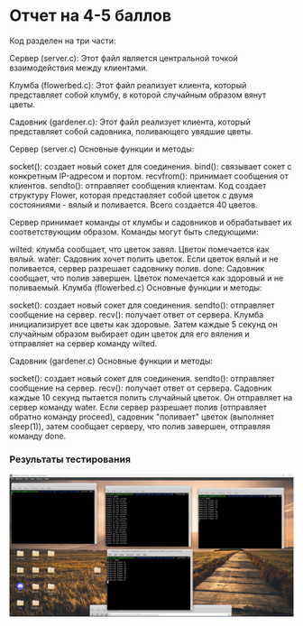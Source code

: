 # Отчет на 4-5 баллов
Код разделен на три части:

Сервер (server.c): Этот файл является центральной точкой взаимодействия между клиентами.

Клумба (flowerbed.c): Этот файл реализует клиента, который представляет собой клумбу, в которой случайным образом вянут цветы.

Садовник (gardener.c): Этот файл реализует клиента, который представляет собой садовника, поливающего увядшие цветы.

Сервер (server.c)
Основные функции и методы:

socket(): создает новый сокет для соединения.
bind(): связывает сокет с конкретным IP-адресом и портом.
recvfrom(): принимает сообщения от клиентов.
sendto(): отправляет сообщения клиентам.
Код создает структуру Flower, которая представляет собой цветок с двумя состояниями - вялый и поливается. Всего создается 40 цветов.

Сервер принимает команды от клумбы и садовников и обрабатывает их соответствующим образом. Команды могут быть следующими:

wilted: клумба сообщает, что цветок завял. Цветок помечается как вялый.
water: Садовник хочет полить цветок. Если цветок вялый и не поливается, сервер разрешает садовнику полив.
done: Садовник сообщает, что полив завершен. Цветок помечается как здоровый и не поливаемый.
Клумба (flowerbed.c)
Основные функции и методы:

socket(): создает новый сокет для соединения.
sendto(): отправляет сообщение на сервер.
recv(): получает ответ от сервера.
Клумба инициализирует все цветы как здоровые. Затем каждые 5 секунд он случайным образом выбирает один цветок для его вяления и отправляет на сервер команду wilted.

Садовник (gardener.c)
Основные функции и методы:

socket(): создает новый сокет для соединения.
sendto(): отправляет сообщение на сервер.
recv(): получает ответ от сервера.
Садовник каждые 10 секунд пытается полить случайный цветок. Он отправляет на сервер команду water. Если сервер разрешает полив (отправляет обратно команду proceed), садовник "поливает" цветок (выполняет sleep(1)), затем сообщает серверу, что полив завершен, отправляя команду done.

### Результаты тестирования
![](https://github.com/mperestoronin/OS_HW4/blob/main/for_4-5_grade/for5points.png)
